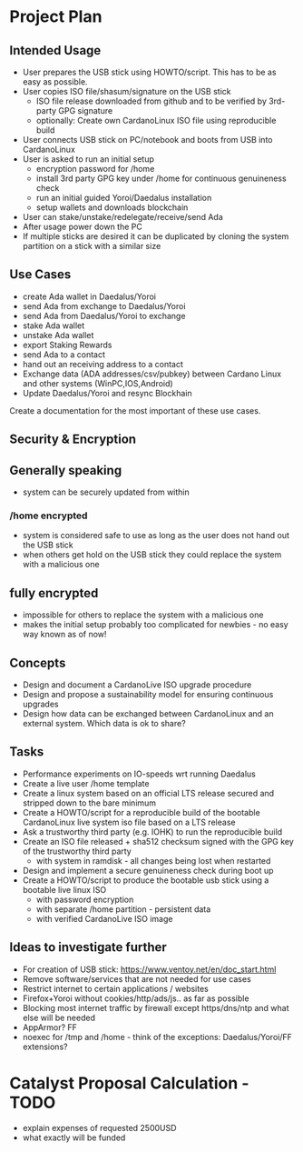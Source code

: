 # Project Plan

## Intended Usage

* User prepares the USB stick using HOWTO/script. This has to be as easy as possible.
* User copies ISO file/shasum/signature on the USB stick
  * ISO file release downloaded from github and to be verified by 3rd-party GPG signature
  * optionally: Create own CardanoLinux ISO file using reproducible build
* User connects USB stick on PC/notebook and boots from USB into CardanoLinux
* User is asked to run an initial setup
  * encryption password for /home
  * install 3rd party GPG key under /home for continuous genuineness check
  * run an initial guided Yoroi/Daedalus installation
  * setup wallets and downloads blockchain
* User can stake/unstake/redelegate/receive/send Ada
* After usage power down the PC
* If multiple sticks are desired it can be duplicated by cloning the system partition on a stick with a similar size

## Use Cases

* create Ada wallet in Daedalus/Yoroi
* send Ada from exchange to Daedalus/Yoroi
* send Ada from Daedalus/Yoroi to exchange
* stake Ada wallet
* unstake Ada wallet
* export Staking Rewards
* send Ada to a contact
* hand out an receiving address to a contact
* Exchange data (ADA addresses/csv/pubkey) between Cardano Linux and other systems (WinPC,IOS,Android)
* Update Daedalus/Yoroi and resync Blockhain

Create a documentation for the most important of these use cases.

## Security & Encryption

## Generally speaking
* system can be securely updated from within

### /home encrypted
* system is considered safe to use as long as the user does not hand out the USB stick
* when others get hold on the USB stick they could replace the system with a malicious one

## fully encrypted
* impossible for others to replace the system with a malicious one
* makes the initial setup probably too complicated for newbies - no easy way known as of now!

## Concepts

* Design and document a CardanoLive ISO upgrade procedure
* Design and propose a sustainability model for ensuring continuous upgrades
* Design how data can be exchanged between CardanoLinux and an external system. Which data is ok to share?

## Tasks

* Performance experiments on IO-speeds wrt running Daedalus
* Create a live user /home template
* Create a linux system based on an official LTS release secured and stripped down to the bare minimum
* Create a HOWTO/script for a reproducible build of the bootable CardanoLinux live system iso file based on a LTS release
* Ask a trustworthy third party (e.g. IOHK) to run the reproducible build
* Create an ISO file released + sha512 checksum signed with the GPG key of the trustworthy third party
  * with system in ramdisk - all changes being lost when restarted
* Design and implement a secure genuineness check during boot up
* Create a HOWTO/script to produce the bootable usb stick using a bootable live linux ISO
  * with password encryption
  * with separate /home partition - persistent data
  * with verified CardanoLive ISO image

## Ideas to investigate further

 * For creation of USB stick: https://www.ventoy.net/en/doc_start.html
 * Remove software/services that are not needed for use cases
 * Restrict internet to certain applications / websites
 * Firefox+Yoroi without cookies/http/ads/js.. as far as possible
 * Blocking most internet traffic by firewall except https/dns/ntp and what else will be needed
 * AppArmor? FF
 * noexec for /tmp and /home - think of the exceptions: Daedalus/Yoroi/FF extensions? 

# Catalyst Proposal Calculation - TODO 
 * explain expenses of requested 2500USD
 * what exactly will be funded
